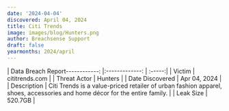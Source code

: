 ```yaml
---
date: '2024-04-04'
discovered: April 04, 2024
title: Citi Trends
image: images/blog/Hunters.png
author: Breachsense Support
draft: false
yearmonths: 2024/april
---
```


| Data Breach Report------------:     |:-------------:    | :-----:|
| Victim      | cititrends.com      | 
| Threat Actor      | Hunters      | 
| Date Discovered      | Apr 04, 2024      | 
| Description      | Citi Trends is a value-priced retailer of urban fashion apparel, shoes, accessories and home décor for the entire family.      | 
| Leak Size      | 520.7GB      | 

